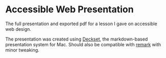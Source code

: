 # Accessible Web Presentation

The full presentation and exported pdf for a lesson I gave on accessible web design.

The presentation was created using [Deckset](http://www.decksetapp.com), the markdown-based presentation system for Mac. Should also be compatible with [remark](http://remarkjs.com/) with minor tweaking.
